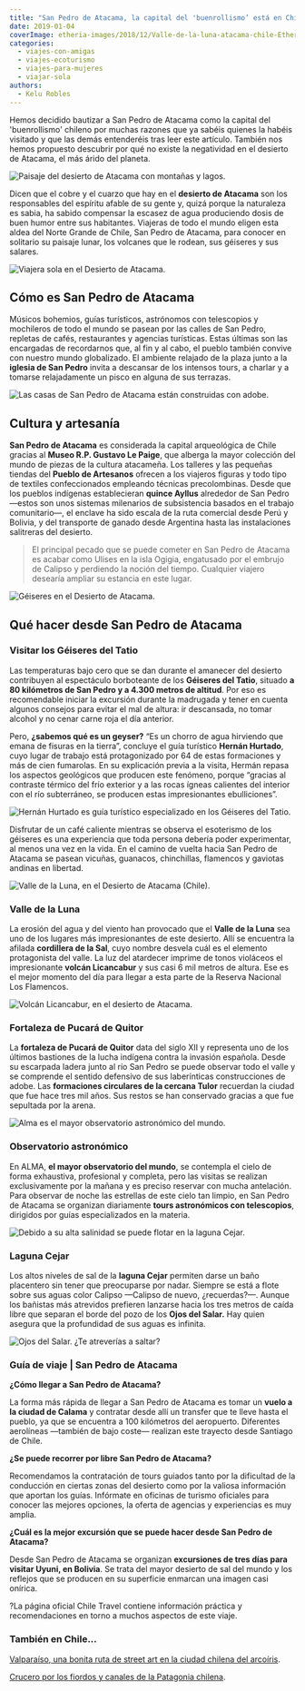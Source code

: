 ```yaml
---
title: "San Pedro de Atacama, la capital del 'buenrollismo’ está en Chile"
date: 2019-01-04
coverImage: etheria-images/2018/12/Valle-de-la-luna-atacama-chile-Etheria-magazine-e1655218795898.jpg
categories: 
  - viajes-con-amigas
  - viajes-ecoturismo
  - viajes-para-mujeres
  - viajar-sola
authors: 
  - Kelu Robles
---
```


Hemos decidido bautizar a San Pedro de Atacama como la capital del 'buenrollismo' 
chileno por muchas razones que ya sabéis quienes la habéis visitado y que las demás 
entenderéis tras leer este artículo. También nos hemos propuesto descubrir por qué no 
existe la negatividad en el desierto de Atacama, el más árido del planeta. 

![Paisaje del desierto de Atacama con montañas y lagos.](etheria-images/2018/12/viajera-sola-en-atacama-chile-Etheria-magazine-1-1024x654.jpg "Paisaje del desierto de Atacama. © Kelu Robles")

Dicen que el cobre y el cuarzo que hay en el **desierto de Atacama** son los 
responsables del espíritu afable de su gente y, quizá porque la naturaleza es sabia, ha 
sabido compensar la escasez de agua produciendo dosis de buen humor entre sus 
habitantes. Viajeras de todo el mundo eligen esta aldea del Norte Grande de Chile, San 
Pedro de Atacama, para conocer en solitario su paisaje lunar, los volcanes que le 
rodean, sus géiseres y sus salares. 

![Viajera sola en el Desierto de Atacama.](etheria-images/2018/12/viajera-sola-en-atacama-chile-Etheria-magazine-1024x682.jpg "Viajera sola en el Desierto de Atacama. © Kelu Robles")

## Cómo es San Pedro de Atacama

Músicos bohemios, guías turísticos, astrónomos con telescopios y mochileros de todo el 
mundo se pasean por las calles de San Pedro, repletas de cafés, restaurantes y agencias 
turísticas. Estas últimas son las encargadas de recordarnos que, al fin y al cabo, el 
pueblo también convive con nuestro mundo globalizado. El ambiente relajado de la plaza 
junto a la **iglesia de San Pedro** invita a descansar de los intensos tours, a charlar 
y a tomarse relajadamente un pisco en alguna de sus terrazas. 

![Las casas de San Pedro de Atacama están construidas con adobe.](etheria-images/2018/12/San-Pedro-Atacama-viajera-sola-en-atacama-chile-Etheria-magazine-1024x783.jpg "Las casas de San Pedro de Atacama están construidas con adobe.")

## Cultura y artesanía

**San Pedro de Atacama** es considerada la capital arqueológica de Chile gracias al 
**Museo R.P. Gustavo Le Paige**, que alberga la mayor colección del mundo de piezas de 
la cultura atacameña. Los talleres y las pequeñas tiendas del **Pueblo de Artesanos** 
ofrecen a los viajeros figuras y todo tipo de textiles confeccionados empleando técnicas 
precolombinas. Desde que los pueblos indígenas establecieran **quince Ayllus** alrededor 
de San Pedro —estos son unos sistemas milenarios de subsistencia basados en el trabajo 
comunitario—, el enclave ha sido escala de la ruta comercial desde Perú y Bolivia, y del 
transporte de ganado desde Argentina hasta las instalaciones salitreras del desierto. 

> El principal pecado que se puede cometer en San Pedro de Atacama es acabar como Ulises 
> en la isla Ogigia, engatusado por el embrujo de Calipso y perdiendo la noción del 
> tiempo. Cualquier viajero desearía ampliar su estancia en este lugar. 

![Géiseres en el Desierto de Atacama.](etheria-images/2018/12/geiseres-viajera-sola-en-atacama-chile-Etheria-magazine-1024x748.jpg "Géiseres en el Desierto de Atacama. © Kelu Robles")

## Qué hacer desde San Pedro de Atacama

### Visitar los Géiseres del Tatio

Las temperaturas bajo cero que se dan durante el amanecer del desierto contribuyen al 
espectáculo borboteante de los **Géiseres del Tatio**, situado **a 80 kilómetros de San 
Pedro y a 4.300 metros de altitud**. Por eso es recomendable iniciar la excursión 
durante la madrugada y tener en cuenta algunos consejos para evitar el mal de altura: ir 
descansada, no tomar alcohol y no cenar carne roja el día anterior. 

Pero, **¿sabemos qué es un geyser?** “Es un chorro de agua hirviendo que emana de 
fisuras en la tierra”, concluye el guía turístico **Hernán Hurtado**, cuyo lugar de 
trabajo está protagonizado por 64 de estas formaciones y más de cien fumarolas. En su 
explicación previa a la visita, Hermán repasa los aspectos geológicos que producen este 
fenómeno, porque “gracias al contraste térmico del frío exterior y a las rocas ígneas 
calientes del interior con el río subterráneo, se producen estas impresionantes 
ebulliciones”. 

![Hernán Hurtado es guía turístico especializado en los Géiseres del Tatio.](etheria-images/2018/12/Hernan-viajera-sola-en-atacama-chile-Etheria-magazine-1024x683.jpg "Hernán Hurtado es guía turístico especializado en los Géiseres del Tatio. © Kelu Robles")

Disfrutar de un café caliente mientras se observa el esoterismo de los géiseres es una 
experiencia que toda persona debería poder experimentar, al menos una vez en la vida. En 
el camino de vuelta hacia San Pedro de Atacama se pasean vicuñas, guanacos, chinchillas, 
flamencos y gaviotas andinas en libertad. 

![Valle de la Luna, en el Desierto de Atacama (Chile).](etheria-images/2018/12/Valle-de-la-luna-atacama-chile-Etheria-magazine-1024x686.jpg "Valle de la Luna, en el Desierto de Atacama (Chile).")

### Valle de la Luna

La erosión del agua y del viento han provocado que el **Valle de la Luna** sea uno de 
los lugares más impresionantes de este desierto. Allí se encuentra la afilada 
**cordillera de la Sal**, cuyo nombre desvela cuál es el elemento protagonista del 
valle. La luz del atardecer imprime de tonos violáceos el impresionante **volcán 
Licancabur** y sus casi 6 mil metros de altura. Ese es el mejor momento del día para 
llegar a esta parte de la Reserva Nacional Los Flamencos. 

![Volcán Licancabur, en el desierto de Atacama.](etheria-images/2018/12/Licancabur-viajera-sola-en-atacama-chile-Etheria-magazine-1024x605.jpg "Volcán Licancabur, en el desierto de Atacama.")

### Fortaleza de Pucará de Quitor

La **fortaleza de Pucará de Quitor** data del siglo XII y representa uno de los últimos 
bastiones de la lucha indígena contra la invasión española. Desde su escarpada ladera 
junto al río San Pedro se puede observar todo el valle y se comprende el sentido 
defensivo de sus laberínticas construcciones de adobe. Las **formaciones circulares de 
la cercana Tulor** recuerdan la ciudad que fue hace tres mil años. Sus restos se han 
conservado gracias a que fue sepultada por la arena. 

![Alma es el mayor observatorio astronómico del mundo.](etheria-images/2018/12/alma-viajera-sola-en-atacama-chile-Etheria-magazine-1024x384.jpg "Alma es el mayor observatorio astronómico del mundo.")

### Observatorio astronómico

En ALMA, **el mayor observatorio del mundo**, se contempla el cielo de forma exhaustiva, 
profesional y completa, pero las visitas se realizan exclusivamente por la mañana y es 
preciso reservar con mucha antelación. Para observar de noche las estrellas de este 
cielo tan limpio, en San Pedro de Atacama se organizan diariamente **tours astronómicos 
con telescopios**, dirigidos por guías especializados en la materia. 

![Debido a su alta salinidad se puede flotar en la laguna Cejar.](etheria-images/2018/12/Laguna-cejar-viajera-sola-en-atacama-chile-Etheria-magazine-1024x687.jpg "Debido a su alta salinidad se puede flotar en la laguna Cejar.")

### Laguna Cejar

Los altos niveles de sal de la **laguna Cejar** permiten darse un baño placentero sin 
tener que preocuparse por nadar. Siempre se está a flote sobre sus aguas color Calipso 
—Calipso de nuevo, ¿recuerdas?—. Aunque los bañistas más atrevidos prefieren lanzarse 
hacia los tres metros de caída libre que separan el borde del pozo de los **Ojos del 
Salar.** Hay quien asegura que la profundidad de sus aguas es infinita. 

![Ojos del Salar. ¿Te atreverías a saltar?](etheria-images/2018/12/Ojos-del-salar-viajera-sola-en-atacama-chile-Etheria-magazine-1024x373.jpg "Ojos del Salar. ¿Te atreverías a saltar?")

### Guía de viaje | San Pedro de Atacama

**¿Cómo llegar a San Pedro de Atacama?** 

La forma más rápida de llegar a San Pedro de Atacama es tomar un **vuelo a la ciudad de 
Calama** y contratar desde allí un transfer que te lleve hasta el pueblo, ya que se 
encuentra a 100 kilómetros del aeropuerto. Diferentes aerolíneas —también de bajo coste— 
realizan este trayecto desde Santiago de Chile. 

**¿Se puede recorrer por libre San Pedro de Atacama?** 

Recomendamos la contratación de tours guiados tanto por la dificultad de la conducción 
en ciertas zonas del desierto como por la valiosa información que aportan los guías. 
Infórmate en oficinas de turismo oficiales para conocer las mejores opciones, la oferta 
de agencias y experiencias es muy amplia. 

**¿Cuál es la mejor excursión que se puede hacer desde San Pedro de Atacama?** 

Desde San Pedro de Atacama se organizan **excursiones de tres días para visitar Uyuni, 
en Bolivia**. Se trata del mayor desierto de sal del mundo y los reflejos que se 
producen en su superficie enmarcan una imagen casi onírica. 

?La página oficial Chile Travel contiene información práctica y recomendaciones en torno 
a muchos aspectos de este viaje. 

### También en Chile...

[Valparaíso, una bonita ruta de street art en la ciudad chilena del 
arcoíris](https://etheriamagazine.com/2020/01/20/que-ver-en-valparaiso-ruta-grafitis-chile/). 

[Crucero por los fiordos y canales de la Patagonia 
chilena](https://etheriamagazine.com/2019/03/22/viajar-sola-crucero-fiordos-canales-patagonia-chile/).

